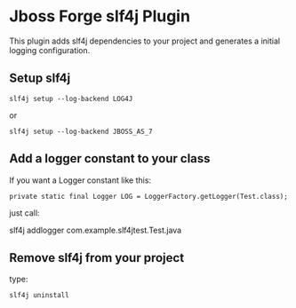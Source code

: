 Jboss Forge slf4j Plugin
========================

This plugin adds slf4j dependencies to your project and generates a initial logging configuration.

Setup slf4j
-----------

    slf4j setup --log-backend LOG4J
    
or
    
    slf4j setup --log-backend JBOSS_AS_7
    
Add a logger constant to your class
-----------------------------------

If you want a Logger constant like this:

    private static final Logger LOG = LoggerFactory.getLogger(Test.class);

just call:

  slf4j addlogger com.example.slf4jtest.Test.java
  

Remove slf4j from your project
------------------------------

type:

    slf4j uninstall
